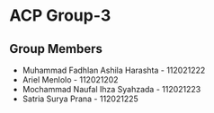 # ACP Group-3

## Group Members
- Muhammad Fadhlan Ashila Harashta - 112021222
- Ariel Menlolo - 112021202
- Mochammad Naufal Ihza Syahzada - 112021223
- Satria Surya Prana - 112021225